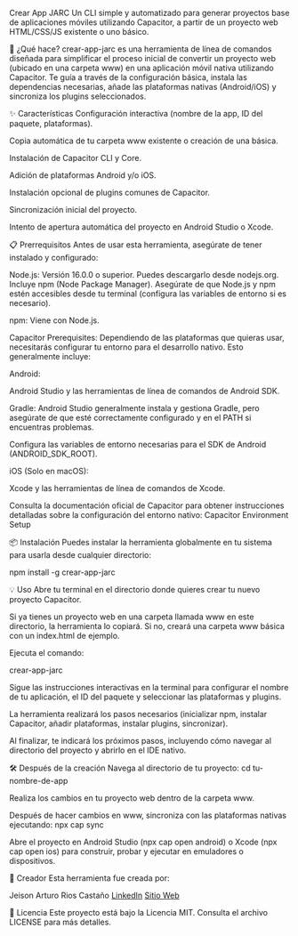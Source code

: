Crear App JARC
Un CLI simple y automatizado para generar proyectos base de aplicaciones móviles utilizando Capacitor, a partir de un proyecto web HTML/CSS/JS existente o uno básico.

🚀 ¿Qué hace?
crear-app-jarc es una herramienta de línea de comandos diseñada para simplificar el proceso inicial de convertir un proyecto web (ubicado en una carpeta www) en una aplicación móvil nativa utilizando Capacitor. Te guía a través de la configuración básica, instala las dependencias necesarias, añade las plataformas nativas (Android/iOS) y sincroniza los plugins seleccionados.

✨ Características
Configuración interactiva (nombre de la app, ID del paquete, plataformas).

Copia automática de tu carpeta www existente o creación de una básica.

Instalación de Capacitor CLI y Core.

Adición de plataformas Android y/o iOS.

Instalación opcional de plugins comunes de Capacitor.

Sincronización inicial del proyecto.

Intento de apertura automática del proyecto en Android Studio o Xcode.

📋 Prerrequisitos
Antes de usar esta herramienta, asegúrate de tener instalado y configurado:

Node.js: Versión 16.0.0 o superior. Puedes descargarlo desde nodejs.org. Incluye npm (Node Package Manager). Asegúrate de que Node.js y npm estén accesibles desde tu terminal (configura las variables de entorno si es necesario).

npm: Viene con Node.js.

Capacitor Prerequisites: Dependiendo de las plataformas que quieras usar, necesitarás configurar tu entorno para el desarrollo nativo. Esto generalmente incluye:

Android:

Android Studio y las herramientas de línea de comandos de Android SDK.

Gradle: Android Studio generalmente instala y gestiona Gradle, pero asegúrate de que esté correctamente configurado y en el PATH si encuentras problemas.

Configura las variables de entorno necesarias para el SDK de Android (ANDROID_SDK_ROOT).

iOS (Solo en macOS):

Xcode y las herramientas de línea de comandos de Xcode.

Consulta la documentación oficial de Capacitor para obtener instrucciones detalladas sobre la configuración del entorno nativo: Capacitor Environment Setup

📦 Instalación
Puedes instalar la herramienta globalmente en tu sistema para usarla desde cualquier directorio:

npm install -g crear-app-jarc


💡 Uso
Abre tu terminal en el directorio donde quieres crear tu nuevo proyecto Capacitor.

Si ya tienes un proyecto web en una carpeta llamada www en este directorio, la herramienta lo copiará. Si no, creará una carpeta www básica con un index.html de ejemplo.

Ejecuta el comando:

crear-app-jarc

Sigue las instrucciones interactivas en la terminal para configurar el nombre de tu aplicación, el ID del paquete y seleccionar las plataformas y plugins.

La herramienta realizará los pasos necesarios (inicializar npm, instalar Capacitor, añadir plataformas, instalar plugins, sincronizar).

Al finalizar, te indicará los próximos pasos, incluyendo cómo navegar al directorio del proyecto y abrirlo en el IDE nativo.

🛠️ Después de la creación
Navega al directorio de tu proyecto: cd tu-nombre-de-app

Realiza los cambios en tu proyecto web dentro de la carpeta www.

Después de hacer cambios en www, sincroniza con las plataformas nativas ejecutando: npx cap sync

Abre el proyecto en Android Studio (npx cap open android) o Xcode (npx cap open ios) para construir, probar y ejecutar en emuladores o dispositivos.

👤 Creador
Esta herramienta fue creada por:

Jeison Arturo Rios Castaño
[LinkedIn](https://www.linkedin.com/in/jeisonrios/)
[Sitio Web](https://www.arturo-rios.com/)

📜 Licencia
Este proyecto está bajo la Licencia MIT. Consulta el archivo LICENSE para más detalles.
